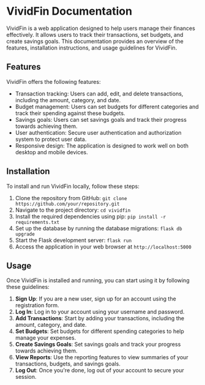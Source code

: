 # VividFin Documentation

VividFin is a web application designed to help users manage their finances effectively. It allows users to track their transactions, set budgets, and create savings goals. This documentation provides an overview of the features, installation instructions, and usage guidelines for VividFin.

## Features

VividFin offers the following features:

- Transaction tracking: Users can add, edit, and delete transactions, including the amount, category, and date.
- Budget management: Users can set budgets for different categories and track their spending against these budgets.
- Savings goals: Users can set savings goals and track their progress towards achieving them.
- User authentication: Secure user authentication and authorization system to protect user data.
- Responsive design: The application is designed to work well on both desktop and mobile devices.

## Installation

To install and run VividFin locally, follow these steps:

1. Clone the repository from GitHub: `git clone https://github.com/your/repository.git`
2. Navigate to the project directory: `cd vividfin`
3. Install the required dependencies using pip: `pip install -r requirements.txt`
4. Set up the database by running the database migrations: `flask db upgrade`
5. Start the Flask development server: `flask run`
6. Access the application in your web browser at `http://localhost:5000`

## Usage

Once VividFin is installed and running, you can start using it by following these guidelines:

1. **Sign Up**: If you are a new user, sign up for an account using the registration form.
2. **Log In**: Log in to your account using your username and password.
3. **Add Transactions**: Start by adding your transactions, including the amount, category, and date.
4. **Set Budgets**: Set budgets for different spending categories to help manage your expenses.
5. **Create Savings Goals**: Set savings goals and track your progress towards achieving them.
6. **View Reports**: Use the reporting features to view summaries of your transactions, budgets, and savings goals.
7. **Log Out**: Once you're done, log out of your account to secure your session.


